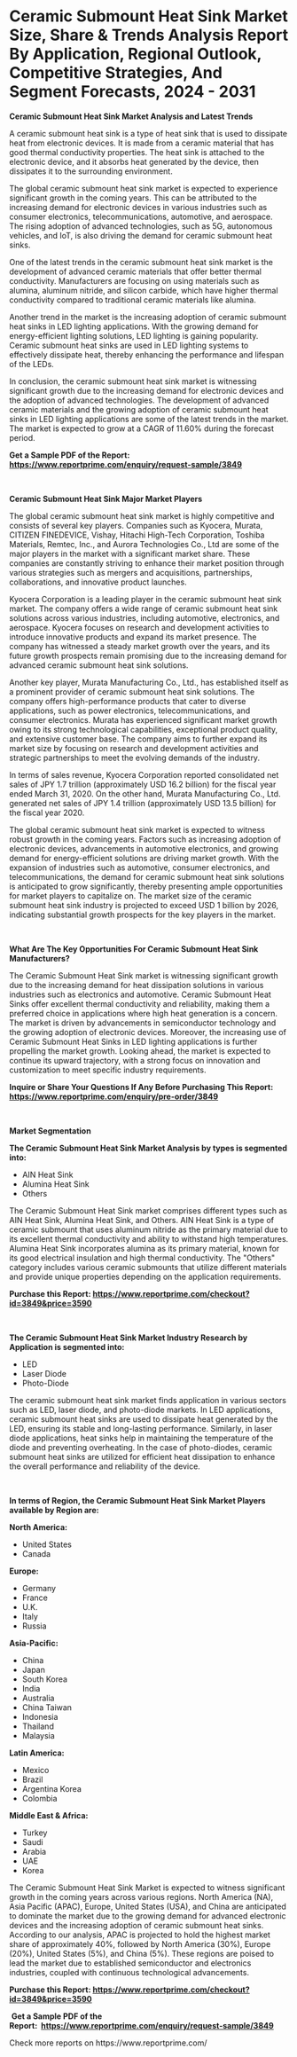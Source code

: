 <p><h1>Ceramic Submount Heat Sink Market Size, Share & Trends Analysis Report By Application, Regional Outlook, Competitive Strategies, And Segment Forecasts, 2024 - 2031</h1></p><p><strong>Ceramic Submount Heat Sink Market Analysis and Latest Trends</strong></p>
<p><p>A ceramic submount heat sink is a type of heat sink that is used to dissipate heat from electronic devices. It is made from a ceramic material that has good thermal conductivity properties. The heat sink is attached to the electronic device, and it absorbs heat generated by the device, then dissipates it to the surrounding environment.</p><p>The global ceramic submount heat sink market is expected to experience significant growth in the coming years. This can be attributed to the increasing demand for electronic devices in various industries such as consumer electronics, telecommunications, automotive, and aerospace. The rising adoption of advanced technologies, such as 5G, autonomous vehicles, and IoT, is also driving the demand for ceramic submount heat sinks.</p><p>One of the latest trends in the ceramic submount heat sink market is the development of advanced ceramic materials that offer better thermal conductivity. Manufacturers are focusing on using materials such as alumina, aluminum nitride, and silicon carbide, which have higher thermal conductivity compared to traditional ceramic materials like alumina.</p><p>Another trend in the market is the increasing adoption of ceramic submount heat sinks in LED lighting applications. With the growing demand for energy-efficient lighting solutions, LED lighting is gaining popularity. Ceramic submount heat sinks are used in LED lighting systems to effectively dissipate heat, thereby enhancing the performance and lifespan of the LEDs.</p><p>In conclusion, the ceramic submount heat sink market is witnessing significant growth due to the increasing demand for electronic devices and the adoption of advanced technologies. The development of advanced ceramic materials and the growing adoption of ceramic submount heat sinks in LED lighting applications are some of the latest trends in the market. The market is expected to grow at a CAGR of 11.60% during the forecast period.</p></p>
<p><strong>Get a Sample PDF of the Report:&nbsp; <a href="https://www.reportprime.com/enquiry/request-sample/3849">https://www.reportprime.com/enquiry/request-sample/3849</a></strong></p>
<p>&nbsp;</p>
<p><strong>Ceramic Submount Heat Sink Major Market Players</strong></p>
<p><p>The global ceramic submount heat sink market is highly competitive and consists of several key players. Companies such as Kyocera, Murata, CITIZEN FINEDEVICE, Vishay, Hitachi High-Tech Corporation, Toshiba Materials, Remtec, Inc., and Aurora Technologies Co., Ltd are some of the major players in the market with a significant market share. These companies are constantly striving to enhance their market position through various strategies such as mergers and acquisitions, partnerships, collaborations, and innovative product launches.</p><p>Kyocera Corporation is a leading player in the ceramic submount heat sink market. The company offers a wide range of ceramic submount heat sink solutions across various industries, including automotive, electronics, and aerospace. Kyocera focuses on research and development activities to introduce innovative products and expand its market presence. The company has witnessed a steady market growth over the years, and its future growth prospects remain promising due to the increasing demand for advanced ceramic submount heat sink solutions.</p><p>Another key player, Murata Manufacturing Co., Ltd., has established itself as a prominent provider of ceramic submount heat sink solutions. The company offers high-performance products that cater to diverse applications, such as power electronics, telecommunications, and consumer electronics. Murata has experienced significant market growth owing to its strong technological capabilities, exceptional product quality, and extensive customer base. The company aims to further expand its market size by focusing on research and development activities and strategic partnerships to meet the evolving demands of the industry.</p><p>In terms of sales revenue, Kyocera Corporation reported consolidated net sales of JPY 1.7 trillion (approximately USD 16.2 billion) for the fiscal year ended March 31, 2020. On the other hand, Murata Manufacturing Co., Ltd. generated net sales of JPY 1.4 trillion (approximately USD 13.5 billion) for the fiscal year 2020.</p><p>The global ceramic submount heat sink market is expected to witness robust growth in the coming years. Factors such as increasing adoption of electronic devices, advancements in automotive electronics, and growing demand for energy-efficient solutions are driving market growth. With the expansion of industries such as automotive, consumer electronics, and telecommunications, the demand for ceramic submount heat sink solutions is anticipated to grow significantly, thereby presenting ample opportunities for market players to capitalize on. The market size of the ceramic submount heat sink industry is projected to exceed USD 1 billion by 2026, indicating substantial growth prospects for the key players in the market.</p></p>
<p>&nbsp;</p>
<p><strong>What Are The Key Opportunities For Ceramic Submount Heat Sink Manufacturers?</strong></p>
<p><p>The Ceramic Submount Heat Sink market is witnessing significant growth due to the increasing demand for heat dissipation solutions in various industries such as electronics and automotive. Ceramic Submount Heat Sinks offer excellent thermal conductivity and reliability, making them a preferred choice in applications where high heat generation is a concern. The market is driven by advancements in semiconductor technology and the growing adoption of electronic devices. Moreover, the increasing use of Ceramic Submount Heat Sinks in LED lighting applications is further propelling the market growth. Looking ahead, the market is expected to continue its upward trajectory, with a strong focus on innovation and customization to meet specific industry requirements.</p></p>
<p><strong>Inquire or Share Your Questions If Any Before Purchasing This Report: <a href="https://www.reportprime.com/enquiry/pre-order/3849">https://www.reportprime.com/enquiry/pre-order/3849</a></strong></p>
<p>&nbsp;</p>
<p><strong>Market Segmentation</strong></p>
<p><strong>The Ceramic Submount Heat Sink Market Analysis by types is segmented into:</strong></p>
<p><ul><li>AIN Heat Sink</li><li>Alumina Heat Sink</li><li>Others</li></ul></p>
<p><p>The Ceramic Submount Heat Sink market comprises different types such as AIN Heat Sink, Alumina Heat Sink, and Others. AIN Heat Sink is a type of ceramic submount that uses aluminum nitride as the primary material due to its excellent thermal conductivity and ability to withstand high temperatures. Alumina Heat Sink incorporates alumina as its primary material, known for its good electrical insulation and high thermal conductivity. The "Others" category includes various ceramic submounts that utilize different materials and provide unique properties depending on the application requirements.</p></p>
<p><strong>Purchase this Report:&nbsp;<a href="https://www.reportprime.com/checkout?id=3849&price=3590">https://www.reportprime.com/checkout?id=3849&price=3590</a></strong></p>
<p>&nbsp;</p>
<p><strong>The Ceramic Submount Heat Sink Market Industry Research by Application is segmented into:</strong></p>
<p><ul><li>LED</li><li>Laser Diode</li><li>Photo-Diode</li></ul></p>
<p><p>The ceramic submount heat sink market finds application in various sectors such as LED, laser diode, and photo-diode markets. In LED applications, ceramic submount heat sinks are used to dissipate heat generated by the LED, ensuring its stable and long-lasting performance. Similarly, in laser diode applications, heat sinks help in maintaining the temperature of the diode and preventing overheating. In the case of photo-diodes, ceramic submount heat sinks are utilized for efficient heat dissipation to enhance the overall performance and reliability of the device.</p></p>
<p>&nbsp;</p>
<p><strong>In terms of Region, the Ceramic Submount Heat Sink Market Players available by Region are:</strong></p>
<p>
    <p> <strong> North America: </strong>
        <ul>
            <li>United States</li>
            <li>Canada</li>
        </ul>
        </p> 
    <p> <strong> Europe: </strong>
        <ul>
            <li>Germany</li>
            <li>France</li>
            <li>U.K.</li>
            <li>Italy</li>
            <li>Russia</li>
        </ul>
        </p> 
    <p> <strong> Asia-Pacific: </strong>
        <ul>
            <li>China</li>
            <li>Japan</li>
            <li>South Korea</li>
            <li>India</li>
            <li>Australia</li>
            <li>China Taiwan</li>
            <li>Indonesia</li>
            <li>Thailand</li>
            <li>Malaysia</li>
        </ul>
        </p> 
    <p> <strong> Latin America: </strong>
        <ul>
            <li>Mexico</li>
            <li>Brazil</li>
            <li>Argentina Korea</li>
            <li>Colombia</li>
        </ul>
        </p> 
    <p> <strong> Middle East & Africa: </strong>
        <ul>
            <li>Turkey</li>
            <li>Saudi</li>
            <li>Arabia</li>
            <li>UAE</li>
            <li>Korea</li>
        </ul>
    </p>
    </p>
<p><p>The Ceramic Submount Heat Sink Market is expected to witness significant growth in the coming years across various regions. North America (NA), Asia Pacific (APAC), Europe, United States (USA), and China are anticipated to dominate the market due to the growing demand for advanced electronic devices and the increasing adoption of ceramic submount heat sinks. According to our analysis, APAC is projected to hold the highest market share of approximately 40%, followed by North America (30%), Europe (20%), United States (5%), and China (5%). These regions are poised to lead the market due to established semiconductor and electronics industries, coupled with continuous technological advancements.</p></p>
<p><strong>Purchase this Report: <a href="https://www.reportprime.com/checkout?id=3849&price=3590">https://www.reportprime.com/checkout?id=3849&price=3590</a></strong></p>
<p>&nbsp;<strong>Get a Sample PDF of the Report:&nbsp;&nbsp;<a href="https://www.reportprime.com/enquiry/request-sample/3849">https://www.reportprime.com/enquiry/request-sample/3849</a></strong></p>
<p><strong></strong></p>
<p>Check more reports on https://www.reportprime.com/</p>